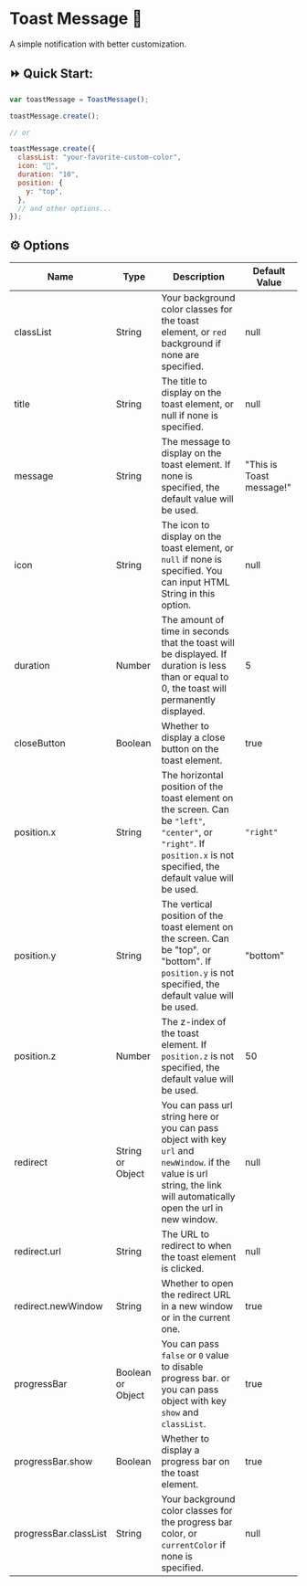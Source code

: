 # Toast Message 🍞

A simple notification with better customization.

## ⏩ Quick Start:

```javascript
var toastMessage = ToastMessage();

toastMessage.create();

// or

toastMessage.create({
  classList: "your-favorite-custom-color",
  icon: "🍞",
  duration: "10",
  position: {
    y: "top",
  },
  // and other options...
});
```

## ⚙ Options

| Name                  | Type              | Description                                                                                                                                                              | Default Value            |
| --------------------- | ----------------- | ------------------------------------------------------------------------------------------------------------------------------------------------------------------------ | ------------------------ |
| classList             | String            | Your background color classes for the toast element, or `red` background if none are specified.                                                                          | null                     |
| title                 | String            | The title to display on the toast element, or null if none is specified.                                                                                                 | null                     |
| message               | String            | The message to display on the toast element. If none is specified, the default value will be used.                                                                       | "This is Toast message!" |
| icon                  | String            | The icon to display on the toast element, or `null` if none is specified. You can input HTML String in this option.                                                      | null                     |
| duration              | Number            | The amount of time in seconds that the toast will be displayed. If duration is less than or equal to 0, the toast will permanently displayed.                            | 5                        |
| closeButton           | Boolean           | Whether to display a close button on the toast element.                                                                                                                  | true                     |
| position.x            | String            | The horizontal position of the toast element on the screen. Can be `"left"`, `"center"`, or `"right"`. If `position.x` is not specified, the default value will be used. | `"right"`                |
| position.y            | String            | The vertical position of the toast element on the screen. Can be "top", or "bottom". If `position.y` is not specified, the default value will be used.                   | "bottom"                 |
| position.z            | Number            | The z-index of the toast element. If `position.z` is not specified, the default value will be used.                                                                      | 50                       |
| redirect              | String or Object  | You can pass url string here or you can pass object with key `url` and `newWindow`. if the value is url string, the link will automatically open the url in new window.  | null                     |
| redirect.url          | String            | The URL to redirect to when the toast element is clicked.                                                                                                                | null                     |
| redirect.newWindow    | String            | Whether to open the redirect URL in a new window or in the current one.                                                                                                  | true                     |
| progressBar           | Boolean or Object | You can pass `false` or `0` value to disable progress bar. or you can pass object with key `show` and `classList`.                                                       | true                     |
| progressBar.show      | Boolean           | Whether to display a progress bar on the toast element.                                                                                                                  | true                     |
| progressBar.classList | String            | Your background color classes for the progress bar color, or `currentColor` if none is specified.                                                                        | null                     |
